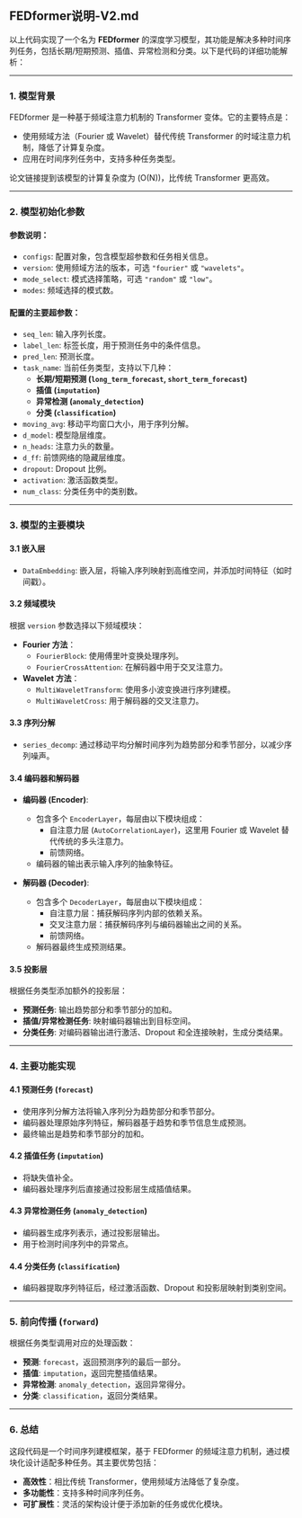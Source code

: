 ## FEDformer说明-V2.md
以上代码实现了一个名为 **FEDformer** 的深度学习模型，其功能是解决多种时间序列任务，包括长期/短期预测、插值、异常检测和分类。以下是代码的详细功能解析：

---

### **1. 模型背景**
FEDformer 是一种基于频域注意力机制的 Transformer 变体。它的主要特点是：
- 使用频域方法（Fourier 或 Wavelet）替代传统 Transformer 的时域注意力机制，降低了计算复杂度。
- 应用在时间序列任务中，支持多种任务类型。

论文链接提到该模型的计算复杂度为 \(O(N)\)，比传统 Transformer 更高效。

---

### **2. 模型初始化参数**

#### 参数说明：
- `configs`: 配置对象，包含模型超参数和任务相关信息。
- `version`: 使用频域方法的版本，可选 `"fourier"` 或 `"wavelets"`。
- `mode_select`: 模式选择策略，可选 `"random"` 或 `"low"`。
- `modes`: 频域选择的模式数。

#### 配置的主要超参数：
- `seq_len`: 输入序列长度。
- `label_len`: 标签长度，用于预测任务中的条件信息。
- `pred_len`: 预测长度。
- `task_name`: 当前任务类型，支持以下几种：
  - **长期/短期预测 (`long_term_forecast`, `short_term_forecast`)**
  - **插值 (`imputation`)**
  - **异常检测 (`anomaly_detection`)**
  - **分类 (`classification`)**
- `moving_avg`: 移动平均窗口大小，用于序列分解。
- `d_model`: 模型隐层维度。
- `n_heads`: 注意力头的数量。
- `d_ff`: 前馈网络的隐藏层维度。
- `dropout`: Dropout 比例。
- `activation`: 激活函数类型。
- `num_class`: 分类任务中的类别数。

---

### **3. 模型的主要模块**

#### **3.1 嵌入层**
- `DataEmbedding`: 嵌入层，将输入序列映射到高维空间，并添加时间特征（如时间戳）。

#### **3.2 频域模块**
根据 `version` 参数选择以下频域模块：
- **Fourier 方法**：
  - `FourierBlock`: 使用傅里叶变换处理序列。
  - `FourierCrossAttention`: 在解码器中用于交叉注意力。
- **Wavelet 方法**：
  - `MultiWaveletTransform`: 使用多小波变换进行序列建模。
  - `MultiWaveletCross`: 用于解码器的交叉注意力。

#### **3.3 序列分解**
- `series_decomp`: 通过移动平均分解时间序列为趋势部分和季节部分，以减少序列噪声。

#### **3.4 编码器和解码器**
- **编码器 (Encoder)**:
  - 包含多个 `EncoderLayer`，每层由以下模块组成：
    - 自注意力层 (`AutoCorrelationLayer`)，这里用 Fourier 或 Wavelet 替代传统的多头注意力。
    - 前馈网络。
  - 编码器的输出表示输入序列的抽象特征。

- **解码器 (Decoder)**:
  - 包含多个 `DecoderLayer`，每层由以下模块组成：
    - 自注意力层：捕获解码序列内部的依赖关系。
    - 交叉注意力层：捕获解码序列与编码器输出之间的关系。
    - 前馈网络。
  - 解码器最终生成预测结果。

#### **3.5 投影层**
根据任务类型添加额外的投影层：
- **预测任务**: 输出趋势部分和季节部分的加和。
- **插值/异常检测任务**: 映射编码器输出到目标空间。
- **分类任务**: 对编码器输出进行激活、Dropout 和全连接映射，生成分类结果。

---

### **4. 主要功能实现**

#### **4.1 预测任务 (`forecast`)**
- 使用序列分解方法将输入序列分为趋势部分和季节部分。
- 编码器处理原始序列特征，解码器基于趋势和季节信息生成预测。
- 最终输出是趋势和季节部分的加和。

#### **4.2 插值任务 (`imputation`)**
- 将缺失值补全。
- 编码器处理序列后直接通过投影层生成插值结果。

#### **4.3 异常检测任务 (`anomaly_detection`)**
- 编码器生成序列表示，通过投影层输出。
- 用于检测时间序列中的异常点。

#### **4.4 分类任务 (`classification`)**
- 编码器提取序列特征后，经过激活函数、Dropout 和投影层映射到类别空间。

---

### **5. 前向传播 (`forward`)**
根据任务类型调用对应的处理函数：
- **预测**: `forecast`，返回预测序列的最后一部分。
- **插值**: `imputation`，返回完整插值结果。
- **异常检测**: `anomaly_detection`，返回异常得分。
- **分类**: `classification`，返回分类结果。

---

### **6. 总结**
这段代码是一个时间序列建模框架，基于 FEDformer 的频域注意力机制，通过模块化设计适配多种任务。其主要优势包括：
- **高效性**：相比传统 Transformer，使用频域方法降低了复杂度。
- **多功能性**：支持多种时间序列任务。
- **可扩展性**：灵活的架构设计便于添加新的任务或优化模块。
